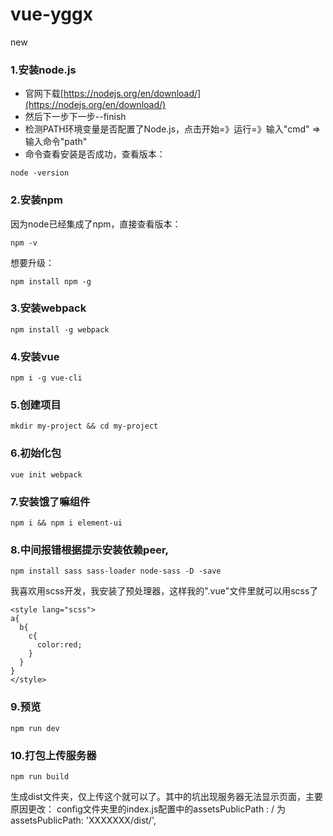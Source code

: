 # vue-yggx
new

### 1.安装node.js
* 官网下载[https://nodejs.org/en/download/](https://nodejs.org/en/download/)
* 然后下一步下一步--finish
* 检测PATH环境变量是否配置了Node.js，点击开始=》运行=》输入"cmd" => 输入命令"path"
* 命令查看安装是否成功，查看版本：
```
node -version
```

### 2.安装npm
因为node已经集成了npm，直接查看版本：
```
npm -v
```
想要升级：
```
npm install npm -g
```

### 3.安装webpack
```
npm install -g webpack
```

### 4.安装vue
```
npm i -g vue-cli
```

### 5.创建项目
```
mkdir my-project && cd my-project
```

### 6.初始化包
```
vue init webpack
```

### 7.安装饿了嘛组件
```
npm i && npm i element-ui
```

### 8.中间报错根据提示安装依赖peer,

```
npm install sass sass-loader node-sass -D -save
```
我喜欢用scss开发，我安装了预处理器，这样我的".vue"文件里就可以用scss了
```
<style lang="scss">
a{
  b{
    c{
      color:red;
    }
  }
}
</style>
```

### 9.预览
```
npm run dev
```

### 10.打包上传服务器

```
npm run build
```
生成dist文件夹，仅上传这个就可以了。其中的坑出现服务器无法显示页面，主要原因更改：
config文件夹里的index.js配置中的assetsPublicPath : / 为 assetsPublicPath: 'XXXXXXX/dist/',




